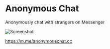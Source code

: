 # Anonymous Chat
Anonymously chat with strangers on Messenger

![Screenshot](http://anonymouschat.cc/img/IMG_0669_iphoneseblack_portrait.png)

https://m.me/anonymouschat.cc
